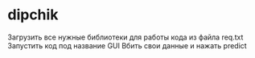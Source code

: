# dipchik
Загрузить все нужные библиотеки для работы кода из файла req.txt
Запустить код под название GUI 
Вбить свои данные и нажать predict
